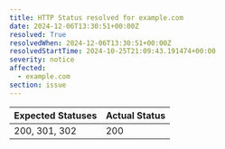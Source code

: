 ```yaml
---
title: HTTP Status resolved for example.com
date: 2024-12-06T13:30:51+00:00Z
resolved: True
resolvedWhen: 2024-12-06T13:30:51+00:00Z
resolvedStartTime: 2024-10-25T21:09:43.191474+00:00
severity: notice
affected:
  - example.com
section: issue
---
```


| Expected Statuses | Actual Status  |
|-------------------|----------------|
| 200, 301, 302 | 200 |
